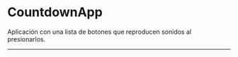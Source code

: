 # CountdownApp
Aplicación con una lista de botones que reproducen sonidos al presionarlos.

----------
